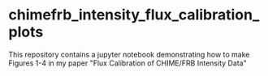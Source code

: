 # chimefrb_intensity_flux_calibration_plots
This repository contains a jupyter notebook demonstrating how to make Figures 1-4 in my paper "Flux Calibration of CHIME/FRB Intensity Data"
